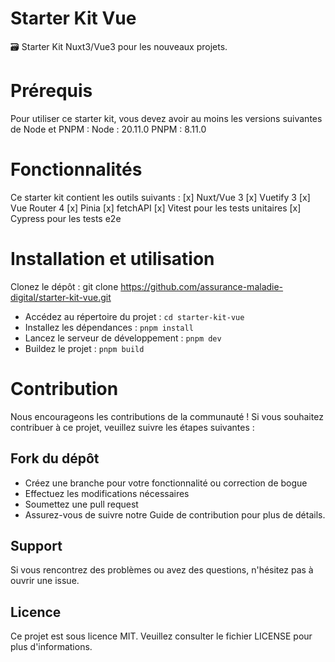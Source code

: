 # Starter Kit Vue

🗃️ Starter Kit Nuxt3/Vue3 pour les nouveaux projets.

# Prérequis

Pour utiliser ce starter kit, vous devez avoir au moins les versions suivantes de Node et PNPM :
Node : 20.11.0
PNPM : 8.11.0

# Fonctionnalités

Ce starter kit contient les outils suivants :
[x] Nuxt/Vue 3
[x] Vuetify 3
[x] Vue Router 4
[x] Pinia
[x] fetchAPI
[x] Vitest pour les tests unitaires
[x] Cypress pour les tests e2e

# Installation et utilisation

Clonez le dépôt : git clone https://github.com/assurance-maladie-digital/starter-kit-vue.git

- Accédez au répertoire du projet : `cd starter-kit-vue`
- Installez les dépendances : `pnpm install`
- Lancez le serveur de développement : `pnpm dev`
- Buildez le projet : `pnpm build`

# Contribution

Nous encourageons les contributions de la communauté ! Si vous souhaitez contribuer à ce projet, veuillez suivre les étapes suivantes :

## Fork du dépôt

- Créez une branche pour votre fonctionnalité ou correction de bogue
- Effectuez les modifications nécessaires
- Soumettez une pull request
- Assurez-vous de suivre notre Guide de contribution pour plus de détails.

## Support

Si vous rencontrez des problèmes ou avez des questions, n'hésitez pas à ouvrir une issue.

## Licence

Ce projet est sous licence MIT. Veuillez consulter le fichier LICENSE pour plus d'informations.
